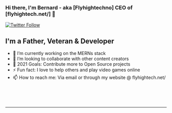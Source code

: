 <!--
**flyhightech/flyhightech** is a ✨ _special_ ✨ repository because its `README.md` (this file) appears on your GitHub profile.

Here are some ideas to get you started:

- 🌱 I’m currently learning ... SwiftUI and Javascript
- 👯 I’m looking to collaborate on ...
- 🤔 I’m looking for help with ... Learning more react.js and vanilla javascript
- 💬 Ask me about ...
- 😄 Pronouns: ...
- ⚡ Fun fact: ...
-->
### Hi there, I'm Bernard - aka [Flyhightechno] CEO of [flyhightech.net/] 👋

[![Twitter Follow](https://img.shields.io/twitter/follow/flyhightechno?color=1DA1F2&logo=twitter&style=for-the-badge)](https://twitter.com/flyhightechno)

## I'm a Father, Veteran & Developer

- 🔭 I’m currently working on the MERNs stack
- 👯 I’m looking to collaborate with other content creators
- 🥅 2021 Goals: Contribute more to Open Source projects
- ⚡ Fun fact: I love to help others and play video games online
- 📫 How to reach me: Via email or through my website @ flyhightech.net/

<br />
<br />
<br />

---


